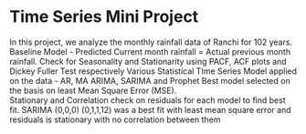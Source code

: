 # Time Series Mini Project

In this project, we analyze the monthly rainfall data of Ranchi for 102 years.
Baseline Model - Predicted Current month rainfall = Actual previous month rainfall.
Check for Seasonality and Stationarity using PACF, ACF plots and Dickey Fuller Test respectively
Various Statistical TIme Series Model applied on the data - AR, MA ARIMA, SARIMA and Prophet
Best model selected on the basis on least Mean Square Error (MSE).  
Stationary and Correlation check on residuals for each model to find best fit.
SARIMA (0,0,0) (0,1,1,12) was a best fit with least mean square error and residuals is stationary with no correlation between them

